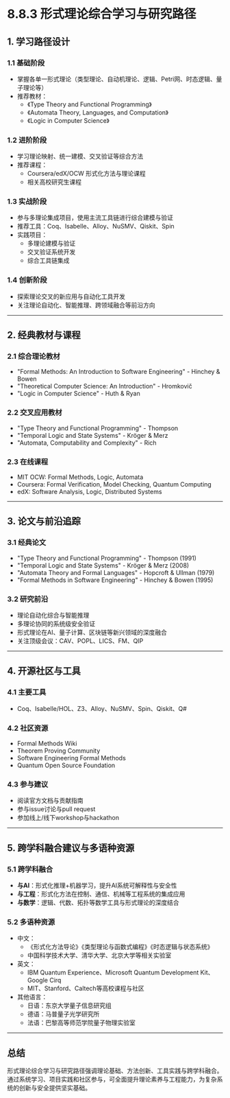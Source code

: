 # 8.8.3 形式理论综合学习与研究路径

## 1. 学习路径设计

### 1.1 基础阶段

- 掌握各单一形式理论（类型理论、自动机理论、逻辑、Petri网、时态逻辑、量子理论等）
- 推荐教材：
  - 《Type Theory and Functional Programming》
  - 《Automata Theory, Languages, and Computation》
  - 《Logic in Computer Science》

### 1.2 进阶阶段

- 学习理论映射、统一建模、交叉验证等综合方法
- 推荐课程：
  - Coursera/edX/OCW 形式化方法与理论课程
  - 相关高校研究生课程

### 1.3 实战阶段

- 参与多理论集成项目，使用主流工具链进行综合建模与验证
- 推荐工具：Coq、Isabelle、Alloy、NuSMV、Qiskit、Spin
- 实践项目：
  - 多理论建模与验证
  - 交叉验证系统开发
  - 综合工具链集成

### 1.4 创新阶段

- 探索理论交叉的新应用与自动化工具开发
- 关注理论自动化、智能推理、跨领域融合等前沿方向

---

## 2. 经典教材与课程

### 2.1 综合理论教材

- "Formal Methods: An Introduction to Software Engineering" - Hinchey & Bowen
- "Theoretical Computer Science: An Introduction" - Hromkovič
- "Logic in Computer Science" - Huth & Ryan

### 2.2 交叉应用教材

- "Type Theory and Functional Programming" - Thompson
- "Temporal Logic and State Systems" - Kröger & Merz
- "Automata, Computability and Complexity" - Rich

### 2.3 在线课程

- MIT OCW: Formal Methods, Logic, Automata
- Coursera: Formal Verification, Model Checking, Quantum Computing
- edX: Software Analysis, Logic, Distributed Systems

---

## 3. 论文与前沿追踪

### 3.1 经典论文

- "Type Theory and Functional Programming" - Thompson (1991)
- "Temporal Logic and State Systems" - Kröger & Merz (2008)
- "Automata Theory and Formal Languages" - Hopcroft & Ullman (1979)
- "Formal Methods in Software Engineering" - Hinchey & Bowen (1995)

### 3.2 研究前沿

- 理论自动化综合与智能推理
- 多理论协同的系统级安全验证
- 形式理论在AI、量子计算、区块链等新兴领域的深度融合
- 关注顶级会议：CAV、POPL、LICS、FM、QIP

---

## 4. 开源社区与工具

### 4.1 主要工具

- Coq、Isabelle/HOL、Z3、Alloy、NuSMV、Spin、Qiskit、Q#

### 4.2 社区资源

- Formal Methods Wiki
- Theorem Proving Community
- Software Engineering Formal Methods
- Quantum Open Source Foundation

### 4.3 参与建议

- 阅读官方文档与贡献指南
- 参与issue讨论与pull request
- 参加线上/线下workshop与hackathon

---

## 5. 跨学科融合建议与多语种资源

### 5.1 跨学科融合

- **与AI**：形式化推理+机器学习，提升AI系统可解释性与安全性
- **与工程**：形式化方法在控制、通信、机械等工程系统的集成应用
- **与数学**：逻辑、代数、拓扑等数学工具与形式理论的深度结合

### 5.2 多语种资源

- 中文：
  - 《形式化方法导论》《类型理论与函数式编程》《时态逻辑与状态系统》
  - 中国科学技术大学、清华大学、北京大学等相关实验室
- 英文：
  - IBM Quantum Experience、Microsoft Quantum Development Kit、Google Cirq
  - MIT、Stanford、Caltech等高校课程与社区
- 其他语言：
  - 日语：东京大学量子信息研究组
  - 德语：马普量子光学研究所
  - 法语：巴黎高等师范学院量子物理实验室

---

## 总结

形式理论综合学习与研究路径强调理论基础、方法创新、工具实践与跨学科融合。通过系统学习、项目实践和社区参与，可全面提升理论素养与工程能力，为复杂系统的创新与安全提供坚实基础。
